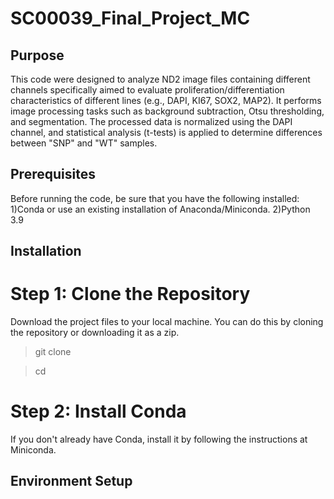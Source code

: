 # SC00039_Final_Project_MC
## Purpose
This code were designed to analyze ND2 image files containing different channels specifically aimed to evaluate proliferation/differentiation characteristics of different lines (e.g., DAPI, KI67, SOX2, MAP2). It performs image processing tasks such as background subtraction, Otsu thresholding, and segmentation. The processed data is normalized using the DAPI channel, and statistical analysis (t-tests) is applied to determine differences between "SNP" and "WT" samples.
## Prerequisites
Before running the code, be sure that you have the following installed:
1)Conda or use an existing installation of Anaconda/Miniconda.
2)Python 3.9
## Installation
# Step 1: Clone the Repository
Download the project files to your local machine. You can do this by cloning the repository or downloading it as a zip.

>git clone <repository-url>

>cd <project-folder>

# Step 2: Install Conda
If you don't already have Conda, install it by following the instructions at Miniconda.
## Environment Setup
